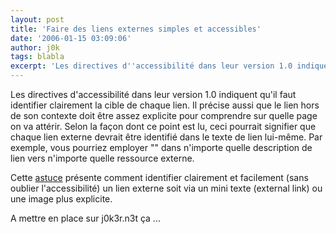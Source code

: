 ```yaml
---
layout: post
title: 'Faire des liens externes simples et accessibles'
date: '2006-01-15 03:09:06'
author: j0k
tags: blabla
excerpt: 'Les directives d''accessibilité dans leur version 1.0 indiquent qu''il faut identifier clairement la cible de chaque lien. Il précise aussi que le lien hors de son contexte doit être assez explicite pour comprendre sur quelle page on va attérir.   Selon la façon dont ce point est lu, ceci pourrait signifier que chaque lien externe devrait être identifié dans le texte de      ...'
---
```


Les directives d'accessibilité dans leur version 1.0 indiquent qu'il faut identifier clairement la cible de chaque lien. Il précise aussi que le lien hors de son contexte doit être assez explicite pour comprendre sur quelle page on va attérir.   Selon la façon dont ce point est lu, ceci pourrait signifier que chaque lien externe devrait être identifié dans le texte de lien lui-même. Par exemple, vous pourriez employer &quot;&quot; dans n'importe quelle description de lien vers n'importe quelle ressource externe.

Cette [astuce](http://www.maxdesign.com.au/presentation/external/) présente comment identifier clairement et facilement (sans oublier l'accessibilité) un lien externe soit via un mini texte (external link) ou une image plus explicite.

A mettre en place sur j0k3r.n3t ça ...

